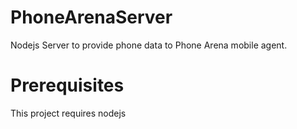 # PhoneArenaServer
Nodejs Server to provide phone data to Phone Arena mobile agent.

# Prerequisites
This project requires 
    nodejs
